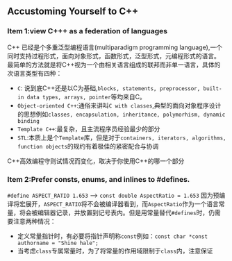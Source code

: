 ## Accustoming Yourself to C++
### Item 1:view C+++ as a federation of languages
C++ 已经是个多重泛型编程语言(multiparadigm programming language),一个同时支持过程形式，面向对象形式，函数形式，泛型形式，元编程形式的语言。
最简单的方法就是将C++视为一个由相关语言组成的联邦而非单一语言，具体的次语言类型有四种：

- `C`: 说到底C++还是以C为基础,`blocks, statements, preprocessor, built-in data types, arrays, pointer`等均来自C。
- `Object-oriented C++`:通俗来讲叫`C with classes`,典型的面向对象程序设计的思想例如`classes, encapsulation, inheritance, polymorhism, dynamic binding`
- `Template C++`:最复杂，且主流程序员经验最少的部分
- `STL`:本质上是个`Template`库，但是对于`containers, iterators, algorithms, function objects`的规约有着极佳的紧密配合与协调

C++高效编程守则试情况而变化，取决于你使用C++的哪一个部分

### Item 2:Prefer consts, enums, and inlines to #defines.
`#define ASPECT_RATIO 1.653` --> `const double AspectRatio = 1.653`
因为预编译将宏展开，`ASPECT_RATIO`将不会被编译器看到，而`AspectRatio`作为一个语言常量，将会被编辑器记录，并放置到记号表内。但是用常量替代`#defines`时，仍需要注意两种情况：
- 定义常量指针时，有必要将指针声明称`const`例如：`const char *const authorname = "Shine hale";`
- 当考虑`class`专属常量时，为了将常量的作用域限制于`class`内，注意保证
